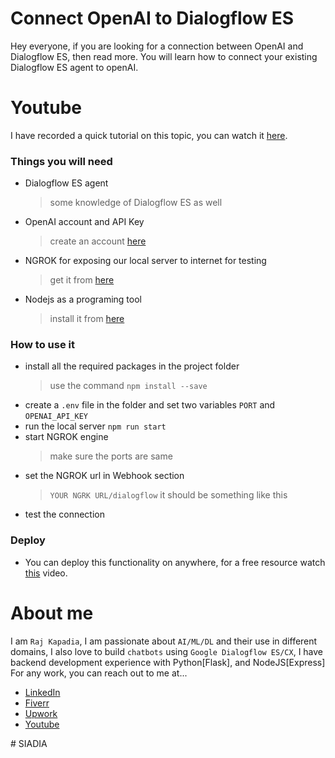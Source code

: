 # Connect OpenAI to Dialogflow ES
Hey everyone, if you are looking for a connection between OpenAI and Dialogflow ES, then read more. You will learn how to connect your existing Dialogflow ES agent to openAI.

# Youtube
I have recorded a quick tutorial on this topic, you can watch it [here](https://youtu.be/OVvs32QTj4A).

### Things you will need
* Dialogflow ES agent
    > some knowledge of Dialogflow ES as well
* OpenAI account and API Key
    > create an account [here](https://openai.com/)
* NGROK for exposing our local server to internet for testing
    > get it from [here](https://ngrok.com/)
* Nodejs as a programing tool
    > install it from [here](https://nodejs.org/en/download/)

### How to use it
* install all the required packages in the project folder
    > use the command `npm install --save`
* create a `.env` file in the folder and set two variables `PORT` and `OPENAI_API_KEY`
* run the local server `npm run start`
* start NGROK engine
    > make sure the ports are same
* set the NGROK url in Webhook section
    > `YOUR NGRK URL/dialogflow` it should be something like this
* test the connection

### Deploy
* You can deploy this functionality on anywhere, for a free resource watch [this](https://youtu.be/0BeYenl5BqQ) video.

# About me
I am `Raj Kapadia`, I am passionate about `AI/ML/DL` and their use in different domains, I also love to build `chatbots` using `Google Dialogflow ES/CX`, I have backend development experience with Python[Flask], and NodeJS[Express] For any work, you can reach out to me at...

* [LinkedIn](https://www.linkedin.com/in/rajkkapadia/)
* [Fiverr](https://www.fiverr.com/rajkkapadia​)
* [Upwork](https://www.upwork.com/freelancers/~0176aeacfcff7f1fc2)
* [Youtube](https://www.youtube.com/channel/UCOT01XvBSj12xQsANtTeAcQ)

#   S I A D I A  
 